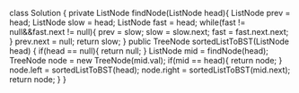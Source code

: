 class Solution {
    private ListNode findNode(ListNode head){
        ListNode prev = head;
        ListNode slow = head;
        ListNode fast = head;
        while(fast != null&&fast.next != null){
            prev = slow;
            slow = slow.next;
            fast = fast.next.next;
        }
        prev.next = null;
        return slow;
    }
    public TreeNode sortedListToBST(ListNode head) {
        if(head == null){
            return null;
        }
        ListNode mid = findNode(head);
        TreeNode node = new TreeNode(mid.val);
        if(mid == head){
            return node;
        }      
        node.left = sortedListToBST(head);
        node.right = sortedListToBST(mid.next);
        return node;
    }
}
